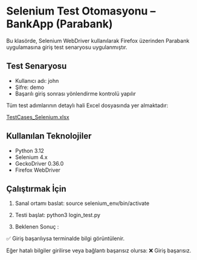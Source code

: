 # Selenium Test Otomasyonu – BankApp (Parabank)

Bu klasörde, Selenium WebDriver kullanılarak Firefox üzerinden Parabank uygulamasına giriş test senaryosu uygulanmıştır.

## Test Senaryosu

- Kullanıcı adı: john
- Şifre: demo
- Başarılı giriş sonrası yönlendirme kontrolü yapılır

Tüm test adımlarının detaylı hali Excel dosyasında yer almaktadır:

[ TestCases_Selenium.xlsx](./TestCases_Selenium.xlsx)


## Kullanılan Teknolojiler

- Python 3.12
- Selenium 4.x
- GeckoDriver 0.36.0
- Firefox WebDriver

## Çalıştırmak İçin

1. Sanal ortamı baslat:
source selenium_env/bin/activate

2. Testi başlat:
python3 login_test.py

3. Beklenen Sonuç :

✅ Giriş başarılıysa terminalde bilgi görüntülenir.

Eğer hatalı bilgiler girilirse veya bağlantı başarısız olursa:
❌ Giriş başarısız.


